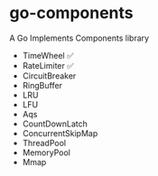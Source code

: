 # go-components
A Go Implements Components library

* TimeWheel ✅
* RateLimiter ✅
* CircuitBreaker
* RingBuffer
* LRU
* LFU
* Aqs
* CountDownLatch
* ConcurrentSkipMap
* ThreadPool
* MemoryPool
* Mmap
